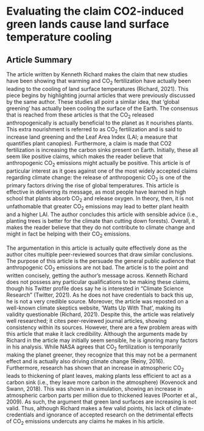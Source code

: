 # Evaluating the claim CO2-induced green lands cause land surface temperature cooling
## Article Summary
The article written by Kenneth Richard makes the claim that new studies have been showing that warming and CO<sub>2</sub> fertilization have actually been leading to the cooling of land surface temperatures (Richard, 2021). This piece begins by highlighting journal articles that were previously discussed by the same author. These studies all point a similar idea, that ‘global greening’ has actually been cooling the surface of the Earth. The consensus that is reached from these articles is that the CO<sub>2</sub> released anthropogenically is actually beneficial to the planet as it nourishes plants. This extra nourishment is referred to as CO<sub>2</sub> fertilization and is said to increase land greening and the Leaf Area Index (LAI; a measure that quantifies plant canopies). Furthermore, a claim is made that CO2 fertilization is increasing the carbon sinks present on Earth. Initially, these all seem like positive claims, which makes the reader believe that anthropogenic CO<sub>2</sub> emissions might actually be positive. This article is of particular interest as it goes against one of the most widely accepted claims regarding climate change: the release of anthropogenic CO<sub>2</sub> is one of the primary factors driving the rise of global temperatures. This article is effective in delivering its message, as most people have learned in high school that plants absorb CO<sub>2</sub> and release oxygen. In theory, then, it is not unfathomable that greater CO<sub>2</sub> emissions may lead to better plant health and a higher LAI. The author concludes this article with sensible advice (i.e., planting trees is better for the climate than cutting down forests). Overall, it makes the reader believe that they do not contribute to climate change and might in fact be helping with their CO<sub>2</sub> emissions. 
<br><br>
The argumentation in this article is actually quite effectively done as the author cites multiple peer-reviewed sources that draw similar conclusions. The purpose of this article is the persuade the general public audience that anthropogenic CO<sub>2</sub> emissions are not bad. The article is to the point and written concisely, getting the author’s message across. Kenneth Richard does not possess any particular qualifications to be making these claims, though his Twitter profile does say he is interested in “Climate Science Research” (Twitter, 2021). As he does not have credentials to back this up, he is not a very credible source. Moreover, the article was reposted on a well-known climate skeptics website, ‘Watts Up With That’, making its validity questionable (Richard, 2021). Despite this, the article was relatively well researched; it cites peer-reviewed journal articles, showing consistency within its sources. However, there are a few problem areas with this article that make it lack credibility. Although the arguments made by Richard in the article may initially seem sensible, he is ignoring many factors in his analysis. While NASA agrees that CO<sub>2</sub> fertilization is temporarily making the planet greener, they recognize that this may not be a permanent effect and is actually also driving climate change (Reiny, 2016). Furthermore, research has shown that an increase in atmospheric CO<sub>2</sub> leads to thickening of plant leaves, making plants less efficient to act as a carbon sink (i.e., they leave more carbon in the atmosphere) (Kovenock and Swann, 2018). This was shown in a simulation, showing an increase in atmospheric carbon parts per million due to thickened leaves (Poorter et al., 2009). As such, the argument that green land surfaces are increasing is not valid. Thus, although Richard makes a few valid points, his lack of climate-credentials and ignorance of accepted research on the detrimental effects of CO<sub>2</sub> emissions undercuts any claims he makes in his article. 
